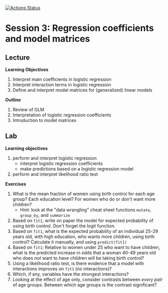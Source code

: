   <!-- badges: start -->
  [![Actions Status](https://github.com/waldronbios2/session3/workflows/build/badge.svg)](https://github.com/waldronbios2/session3/actions)
  <!-- badges: end -->

# Session 3: Regression coefficients and model matrices

## Lecture

**Learning Objectives**

1. Interpret main coefficients in logistic regression
2. Interpret interaction terms in logistic regression
3. Define and interpret model matrices for (generalized) linear models

**Outline**

1. Review of GLM
2. Interpretation of logistic regression coefficients
3. Introduction to model matrices

## Lab

**Learning objectives**

1. perform and interpret logistic regression
    + interpret logistic regression coefficients
    + make predictions based on a logistic regression model
2. perform and interpret likelihood ratio test

**Exercises**

1. What is the mean fraction of women using birth control for each age group? Each education level? For women who do or don't want more children?
     - Hint: look at the "data wrangling" cheat sheet functions `mutate`, `group_by`, and `summarize`
2. Based on ```fit1```, write on paper the model for expected probability of using birth control.  Don't forget the logit function.
3. Based on ```fit1```, what is the expected probability of an individual 25-29 years old, with high education, who wants more children, using birth control? Calculate it manually, and using `predict(fit1)`
4. Based on ```fit1```: Relative to women under 25 who want to have children, what is the predicted increase in odds that a woman 40-49 years old who does _not_ want to have children will be taking birth control?
5. Using a likelihood ratio test, is there evidence that a model with interactions improves on ```fit1``` (no interactions)?
6. Which, if any, variables have the strongest interactions?
7. Looking at the effect of age only, consider contrasts between *every pair* of age groups. Between which age groups is the contrast significant?
